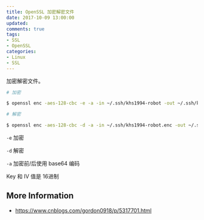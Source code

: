 ```yaml
---
title: OpenSSL 加密解密文件
date: 2017-10-09 13:00:00
updated:
comments: true
tags:
- SSL
- OpenSSL
categories:
- Linux
- SSL
---
```


加密解密文件。

<!--more-->

```bash
# 加密

$ openssl enc -aes-128-cbc -e -a -in ~/.ssh/khs1994-robot -out ~/.ssh/khs1994-robot.enc -K c286696d887c9aa0611bbb3e2025a45a -iv 562e17996d093d28ddb3ba695a2e6f00

# 解密

$ openssl enc -aes-128-cbc -d -a -in ~/.ssh/khs1994-robot.enc -out ~/.ssh/id_rsa -K c286696d887c9aa0611bbb3e2025a45a -iv 562e17996d093d28ddb3ba695a2e6f00
```

`-e` 加密

`-d` 解密

`-a` 加密前/后使用 base64 编码

Key 和 IV 值是 16进制

## More Information

* https://www.cnblogs.com/gordon0918/p/5317701.html
